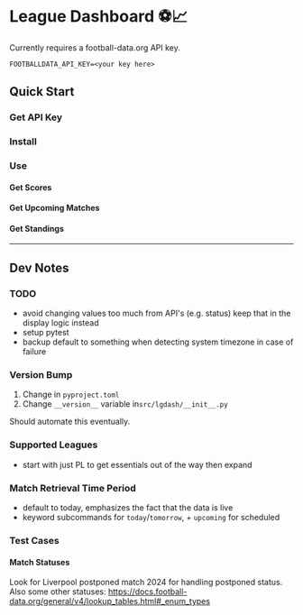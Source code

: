 # League Dashboard ⚽📈

Currently requires a football-data.org API key.

```
FOOTBALLDATA_API_KEY=<your key here>
```


## Quick Start

### Get API Key

### Install

### Use

#### Get Scores

#### Get Upcoming Matches

#### Get Standings




---

## Dev Notes

### TODO

- avoid changing values too much from API's (e.g. status) keep that in the display logic instead
- setup pytest
- backup default to something when detecting system timezone in case of failure

### Version Bump

1. Change in `pyproject.toml`
2. Change `__version__` variable in`src/lgdash/__init__.py`

Should automate this eventually.

### Supported Leagues 

- start with just PL to get essentials out of the way then expand

### Match Retrieval Time Period

- default to today, emphasizes the fact that the data is live 
- keyword subcommands for `today`/`tomorrow`, + `upcoming` for scheduled

### Test Cases

#### Match Statuses

Look for Liverpool postponed match 2024 for handling postponed status.
Also some other statuses: https://docs.football-data.org/general/v4/lookup_tables.html#_enum_types
